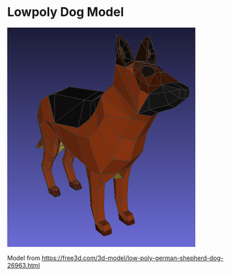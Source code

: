 # Lowpoly Dog Model

![alt text](model.png)

Model from https://free3d.com/3d-model/low-poly-german-shepherd-dog-26963.html
